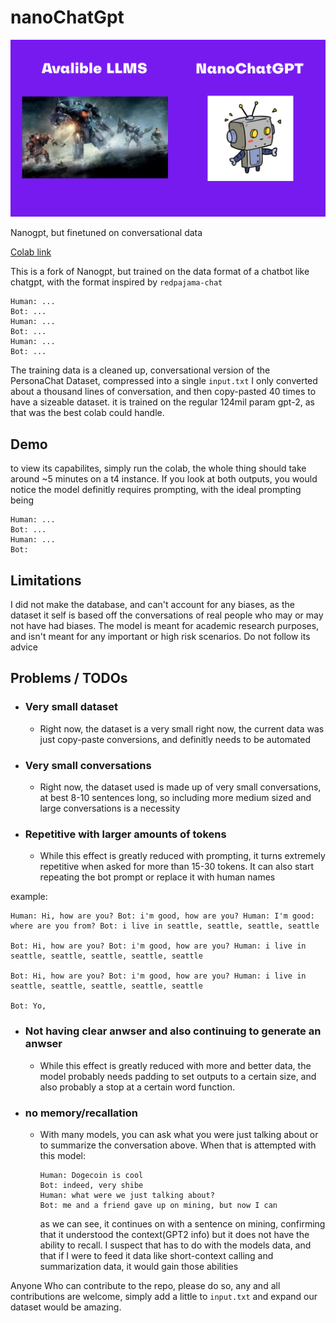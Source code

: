 # nanoChatGpt

![nanoChatGPT](https://github.com/VatsaDev/nanoChatGPT/blob/fbe107f9687464a1bea9b052009389f92a96983f/assets/template.png)

Nanogpt, but finetuned on conversational data 

[Colab link](https://colab.research.google.com/drive/1a2aW5eClKjHVQJp-qtHDz4m6ai4yh49Z?usp=sharing)

This is a fork of Nanogpt, but trained on the data format of a chatbot like chatgpt, with the format inspired by `redpajama-chat`

```
Human: ...
Bot: ...
Human: ...
Bot: ...
Human: ...
Bot: ...
```

The training data is a cleaned up, conversational version of the PersonaChat Dataset, compressed into a single `input.txt` I only converted about a thousand lines of conversation, and then copy-pasted 40 times to have a sizeable dataset. it is trained on the regular 124mil param gpt-2, as that was the best colab could handle. 

## Demo
to view its capabilites, simply run the colab, the whole thing should take around ~5 minutes on a t4 instance. If you look at both outputs, you would notice the model definitly requires prompting, with the ideal prompting being

```
Human: ...
Bot: ...
Human: ...
Bot:
```

## Limitations 

I did not make the database, and can't account for any biases, as the dataset it self is based off the conversations of real people who may or may not have had biases. The model is meant for academic research purposes, and isn't meant for any important or high risk scenarios. Do not follow its advice

## Problems / TODOs
 - ### Very small dataset
    - Right now, the dataset is a very small right now, the current data was just copy-paste conversions, and definitly needs to be automated 
 - ### Very small conversations
    - Right now, the dataset used is made up of very small conversations, at best 8-10 sentences long, so including more medium sized and large conversations is a necessity
 - ### Repetitive with larger amounts of tokens
    - While this effect is greatly reduced with prompting, it turns extremely repetitive when asked for more than 15-30 tokens. It can also start repeating the bot prompt or replace it with human names

example:
```
Human: Hi, how are you? Bot: i'm good, how are you? Human: I'm good: where are you from? Bot: i live in seattle, seattle, seattle, seattle

Bot: Hi, how are you? Bot: i'm good, how are you? Human: i live in seattle, seattle, seattle, seattle, seattle

Bot: Hi, how are you? Bot: i'm good, how are you? Human: i live in seattle, seattle, seattle, seattle, seattle

Bot: Yo,
```
- ### Not having clear anwser and also continuing to generate an anwser 
    - While this effect is greatly reduced with more and better data, the model probably needs padding to set outputs to a certain size, and also probably a stop at a certain word function.
 - ### no memory/recallation
    - With many models, you can ask what you were just talking about or to summarize the conversation above. When that is attempted with this model:
      ``` 
      Human: Dogecoin is cool 
      Bot: indeed, very shibe
      Human: what were we just talking about?
      Bot: me and a friend gave up on mining, but now I can
      ```
      as we can see, it continues on with a sentence on mining, confirming that it understood the context(GPT2 info) but it does not have the ability to recall. I suspect that has to do with the models data, and that if I were to feed it data like short-context calling and summarization data, it would gain those abilities 


Anyone Who can contribute to the repo, please do so, any and all contributions are welcome, simply add a little to `input.txt` and expand our dataset would be amazing.
